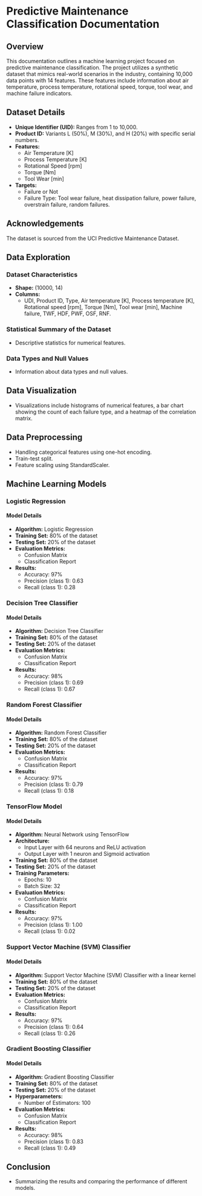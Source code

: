 # Predictive Maintenance Classification Documentation

## Overview

This documentation outlines a machine learning project focused on predictive maintenance classification. The project utilizes a synthetic dataset that mimics real-world scenarios in the industry, containing 10,000 data points with 14 features. These features include information about air temperature, process temperature, rotational speed, torque, tool wear, and machine failure indicators.

## Dataset Details

- **Unique Identifier (UID):** Ranges from 1 to 10,000.
- **Product ID:** Variants L (50%), M (30%), and H (20%) with specific serial numbers.
- **Features:**
  - Air Temperature [K]
  - Process Temperature [K]
  - Rotational Speed [rpm]
  - Torque [Nm]
  - Tool Wear [min]
- **Targets:**
  - Failure or Not
  - Failure Type: Tool wear failure, heat dissipation failure, power failure, overstrain failure, random failures.

## Acknowledgements

The dataset is sourced from the UCI Predictive Maintenance Dataset.

## Data Exploration

### Dataset Characteristics

- **Shape:** (10000, 14)
- **Columns:**
  - UDI, Product ID, Type, Air temperature [K], Process temperature [K], Rotational speed [rpm], Torque [Nm], Tool wear [min], Machine failure, TWF, HDF, PWF, OSF, RNF.

### Statistical Summary of the Dataset

- Descriptive statistics for numerical features.

### Data Types and Null Values

- Information about data types and null values.

## Data Visualization

- Visualizations include histograms of numerical features, a bar chart showing the count of each failure type, and a heatmap of the correlation matrix.

## Data Preprocessing

- Handling categorical features using one-hot encoding.
- Train-test split.
- Feature scaling using StandardScaler.

## Machine Learning Models

### Logistic Regression

#### Model Details

- **Algorithm:** Logistic Regression
- **Training Set:** 80% of the dataset
- **Testing Set:** 20% of the dataset
- **Evaluation Metrics:**
  - Confusion Matrix
  - Classification Report
- **Results:**
  - Accuracy: 97%
  - Precision (class 1): 0.63
  - Recall (class 1): 0.28

### Decision Tree Classifier

#### Model Details

- **Algorithm:** Decision Tree Classifier
- **Training Set:** 80% of the dataset
- **Testing Set:** 20% of the dataset
- **Evaluation Metrics:**
  - Confusion Matrix
  - Classification Report
- **Results:**
  - Accuracy: 98%
  - Precision (class 1): 0.69
  - Recall (class 1): 0.67

### Random Forest Classifier

#### Model Details

- **Algorithm:** Random Forest Classifier
- **Training Set:** 80% of the dataset
- **Testing Set:** 20% of the dataset
- **Evaluation Metrics:**
  - Confusion Matrix
  - Classification Report
- **Results:**
  - Accuracy: 97%
  - Precision (class 1): 0.79
  - Recall (class 1): 0.18

### TensorFlow Model

#### Model Details

- **Algorithm:** Neural Network using TensorFlow
- **Architecture:**
  - Input Layer with 64 neurons and ReLU activation
  - Output Layer with 1 neuron and Sigmoid activation
- **Training Set:** 80% of the dataset
- **Testing Set:** 20% of the dataset
- **Training Parameters:**
  - Epochs: 10
  - Batch Size: 32
- **Evaluation Metrics:**
  - Confusion Matrix
  - Classification Report
- **Results:**
  - Accuracy: 97%
  - Precision (class 1): 1.00
  - Recall (class 1): 0.02

### Support Vector Machine (SVM) Classifier

#### Model Details

- **Algorithm:** Support Vector Machine (SVM) Classifier with a linear kernel
- **Training Set:** 80% of the dataset
- **Testing Set:** 20% of the dataset
- **Evaluation Metrics:**
  - Confusion Matrix
  - Classification Report
- **Results:**
  - Accuracy: 97%
  - Precision (class 1): 0.64
  - Recall (class 1): 0.26

### Gradient Boosting Classifier

#### Model Details

- **Algorithm:** Gradient Boosting Classifier
- **Training Set:** 80% of the dataset
- **Testing Set:** 20% of the dataset
- **Hyperparameters:**
  - Number of Estimators: 100
- **Evaluation Metrics:**
  - Confusion Matrix
  - Classification Report
- **Results:**
  - Accuracy: 98%
  - Precision (class 1): 0.83
  - Recall (class 1): 0.49

## Conclusion

- Summarizing the results and comparing the performance of different models.
